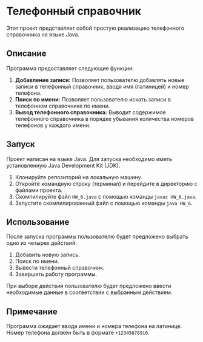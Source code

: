 # Телефонный справочник

Этот проект представляет собой простую реализацию телефонного справочника на языке Java.

## Описание

Программа предоставляет следующие функции:

1. **Добавление записи:** Позволяет пользователю добавлять новые записи в телефонный справочник, вводя имя (латиницей) и номер телефона.
2. **Поиск по имени:** Позволяет пользователю искать записи в телефонном справочнике по имени.
3. **Вывод телефонного справочника:** Выводит содержимое телефонного справочника в порядке убывания количества номеров телефонов у каждого имени.

## Запуск

Проект написан на языке Java. Для запуска необходимо иметь установленную Java Development Kit (JDK).

1. Клонируйте репозиторий на локальную машину.
2. Откройте командную строку (терминал) и перейдите в директорию с файлами проекта.
3. Скомпилируйте файл `HW_6.java` с помощью команды `javac HW_6.java`.
4. Запустите скомпилированный файл с помощью команды `java HW_6`.

## Использование

После запуска программы пользователю будет предложено выбрать одно из четырех действий:

1. Добавить новую запись.
2. Поиск по имени.
3. Вывести телефонный справочник.
4. Завершить работу программы.

При выборе действия пользователю будет предложено ввести необходимые данные в соответствии с выбранным действием.

## Примечание

Программа ожидает ввода имени и номера телефона на латинице. Номер телефона должен быть в формате `+12345678910`.

```
